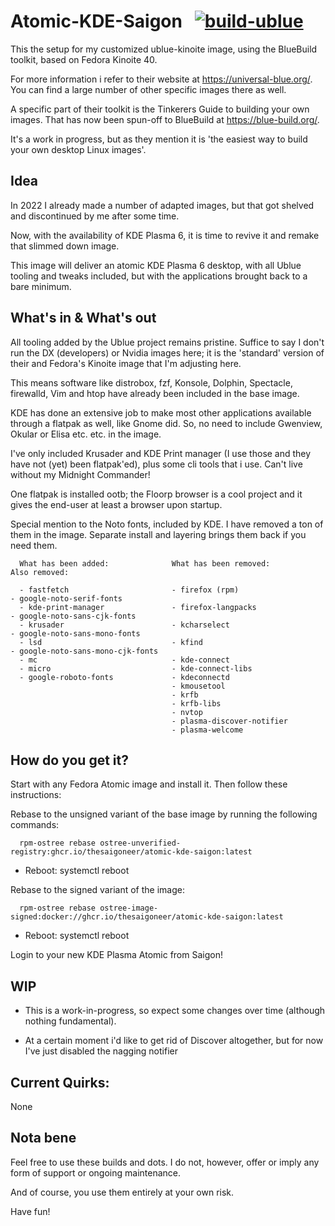 # Atomic-KDE-Saigon &nbsp; [![build-ublue](https://github.com/blue-build/template/actions/workflows/build.yml/badge.svg)](https://github.com/blue-build/template/actions/workflows/build.yml)

This the setup for my customized ublue-kinoite image, using the BlueBuild toolkit, based on Fedora Kinoite 40.

For more information i refer to their website at https://universal-blue.org/. You can find a large number of other specific images there as well.

A specific part of their toolkit is the Tinkerers Guide to building your own images. That has now been spun-off to BlueBuild at https://blue-build.org/. 

It's a work in progress, but as they mention it is 'the easiest way to build your own desktop Linux images'.


## Idea

In 2022 I already made a number of adapted images, but that got shelved and discontinued by me after some time.

Now, with the availability of KDE Plasma 6, it is time to revive it and remake that slimmed down image. 

This image will deliver an atomic KDE Plasma 6 desktop, with all Ublue tooling and tweaks included, but with the applications brought back to a bare minimum.


## What's in & What's out

All tooling added by the Ublue project remains pristine. Suffice to say I don't run the DX (developers) or Nvidia images here; it is the 'standard' version of their and Fedora's Kinoite image that I'm adjusting here.

This means software like distrobox, fzf, Konsole, Dolphin, Spectacle, firewalld, Vim and htop have already been included in the base image.

KDE has done an extensive job to make most other applications available through a flatpak as well, like Gnome did. So, no need to include Gwenview, Okular or Elisa etc. etc. in the image. 

I've only included Krusader and KDE Print manager (I use those and they have not (yet) been flatpak'ed), plus some cli tools that i use. Can't live without my Midnight Commander!

One flatpak is installed ootb; the Floorp browser is a cool project and it gives the end-user at least a browser upon startup.

Special mention to the Noto fonts, included by KDE. I have removed a ton of them in the image. Separate install and layering brings them back if you need them.


      What has been added:              What has been removed:            Also removed:
      
      - fastfetch                       - firefox (rpm)                   - google-noto-serif-fonts
      - kde-print-manager               - firefox-langpacks               - google-noto-sans-cjk-fonts
      - krusader                        - kcharselect                     - google-noto-sans-mono-fonts
      - lsd                             - kfind                           - google-noto-sans-mono-cjk-fonts
      - mc                              - kde-connect 
      - micro                           - kde-connect-libs 
      - google-roboto-fonts             - kdeconnectd 
                                        - kmousetool
                                        - krfb 
                                        - krfb-libs 
                                        - nvtop 
                                        - plasma-discover-notifier 
                                        - plasma-welcome 
                                               
    
      
## How do you get it?

Start with any Fedora Atomic image and install it. Then follow these instructions:

Rebase to the unsigned variant of the base image by running the following commands:

      rpm-ostree rebase ostree-unverified-registry:ghcr.io/thesaigoneer/atomic-kde-saigon:latest

* Reboot: systemctl reboot

Rebase to the signed variant of the image: 

      rpm-ostree rebase ostree-image-signed:docker://ghcr.io/thesaigoneer/atomic-kde-saigon:latest

* Reboot: systemctl reboot

Login to your new KDE Plasma Atomic from Saigon!

## WIP

* This is a work-in-progress, so expect some changes over time (although nothing fundamental). 
      
* At a certain moment i'd like to get rid of Discover altogether, but for now I've just disabled the nagging notifier
                         
## Current Quirks:

None

## Nota bene

Feel free to use these builds and dots. I do not, however, offer or imply any form of support or ongoing maintenance. 

And of course, you use them entirely at your own risk. 

Have fun!
